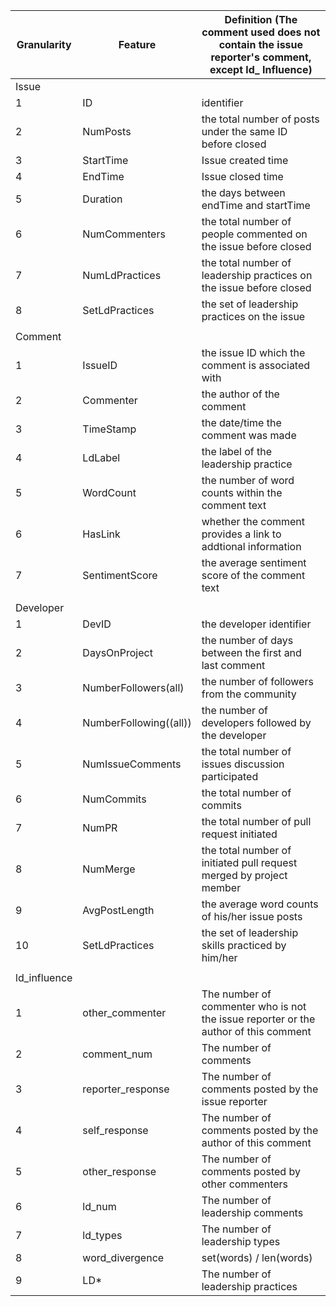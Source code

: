 Granularity|Feature|Definition (The comment used does not contain the issue reporter's comment, except ld_ Influence)
------------ | ------------- | ------------
Issue||
1|ID|identifier
2|NumPosts|the total number of posts under the same ID before closed
3|StartTime|Issue created time
4|EndTime|Issue closed time
5|Duration|the days between endTime and startTime
6|NumCommenters|the total number of people commented on the issue before closed
7|NumLdPractices|the total number of leadership practices on the issue before closed
8|SetLdPractices|the set of leadership practices on the issue
||
Comment||
1|IssueID|the issue ID which the comment is associated with
2|Commenter|the author of the comment
3|TimeStamp|the date/time the comment was made
4|LdLabel|the label of the leadership practice
5|WordCount|the number of word counts within the comment text
6|HasLink|whether the comment provides a link to addtional information
7|SentimentScore|the average sentiment score of the comment text
||
Developer||
1|DevID|the developer identifier
2|DaysOnProject|the number of days between the first and last comment
3|NumberFollowers(all)|the number of followers from the community
4|NumberFollowing((all))|the number of developers followed by the developer
5|NumIssueComments|the total number of issues discussion participated
6|NumCommits|the total number of commits
7|NumPR|the total number of pull request initiated
8|NumMerge|the total number of initiated pull request merged by project member
9|AvgPostLength|the average word counts of his/her issue posts
10|SetLdPractices|the set of leadership skills practiced by him/her
||
ld_influence||
1|other_commenter|The number of commenter who is not the issue reporter or the author of this comment
2|comment_num|The number of comments
3|reporter_response|The number of comments posted by the issue reporter
4|self_response|The number of comments posted by the author of this comment
5|other_response|The number of comments posted by other commenters
6|ld_num|The number of leadership comments
7|ld_types|The number of leadership types
8|word_divergence|set(words) / len(words)
9|LD*|The number of leadership practices
